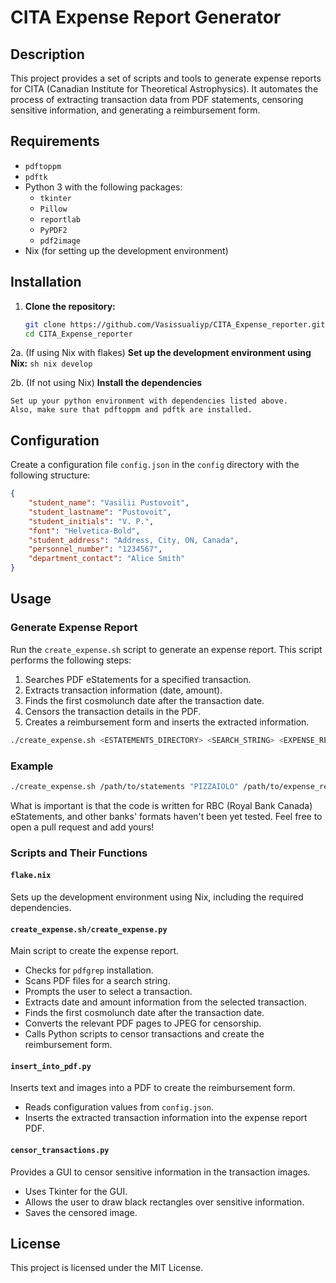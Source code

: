 # CITA Expense Report Generator

## Description
This project provides a set of scripts and tools to generate expense reports for CITA (Canadian Institute for Theoretical Astrophysics). It automates the process of extracting transaction data from PDF statements, censoring sensitive information, and generating a reimbursement form.

## Requirements
- `pdftoppm`
- `pdftk`
- Python 3 with the following packages:
  - `tkinter`
  - `Pillow`
  - `reportlab`
  - `PyPDF2`
  - `pdf2image`
- Nix (for setting up the development environment)

## Installation
1. **Clone the repository:**
    ```sh
    git clone https://github.com/Vasissualiyp/CITA_Expense_reporter.git
    cd CITA_Expense_reporter
    ```

2a. (If using Nix with flakes) **Set up the development environment using Nix:**
    ```sh
    nix develop
    ```
	
2b. (If not using Nix) **Install the dependencies**

    Set up your python environment with dependencies listed above.
    Also, make sure that pdftoppm and pdftk are installed.

## Configuration
Create a configuration file `config.json` in the `config` directory with the following structure:
```json
{
    "student_name": "Vasilii Pustovoit",
    "student_lastname": "Pustovoit",
    "student_initials": "V. P.",
    "font": "Helvetica-Bold",
    "student_address": "Address, City, ON, Canada",
    "personnel_number": "1234567",
    "department_contact": "Alice Smith"
}
```

## Usage
### Generate Expense Report
Run the `create_expense.sh` script to generate an expense report. This script performs the following steps:
1. Searches PDF eStatements for a specified transaction.
2. Extracts transaction information (date, amount).
3. Finds the first cosmolunch date after the transaction date.
4. Censors the transaction details in the PDF.
5. Creates a reimbursement form and inserts the extracted information.

```sh
./create_expense.sh <ESTATEMENTS_DIRECTORY> <SEARCH_STRING> <EXPENSE_REPORTS_DIRECTORY>
```

### Example
```sh
./create_expense.sh /path/to/statements "PIZZAIOLO" /path/to/expense_reports
```

What is important is that the code is written for RBC (Royal Bank Canada) eStatements, 
and other banks' formats haven't been yet tested. 
Feel free to open a pull request and add yours!

### Scripts and Their Functions

#### `flake.nix`
Sets up the development environment using Nix, including the required dependencies.

#### `create_expense.sh/create_expense.py`
Main script to create the expense report.
- Checks for `pdfgrep` installation.
- Scans PDF files for a search string.
- Prompts the user to select a transaction.
- Extracts date and amount information from the selected transaction.
- Finds the first cosmolunch date after the transaction date.
- Converts the relevant PDF pages to JPEG for censorship.
- Calls Python scripts to censor transactions and create the reimbursement form.

#### `insert_into_pdf.py`
Inserts text and images into a PDF to create the reimbursement form.
- Reads configuration values from `config.json`.
- Inserts the extracted transaction information into the expense report PDF.

#### `censor_transactions.py`
Provides a GUI to censor sensitive information in the transaction images.
- Uses Tkinter for the GUI.
- Allows the user to draw black rectangles over sensitive information.
- Saves the censored image.

## License
This project is licensed under the MIT License.
